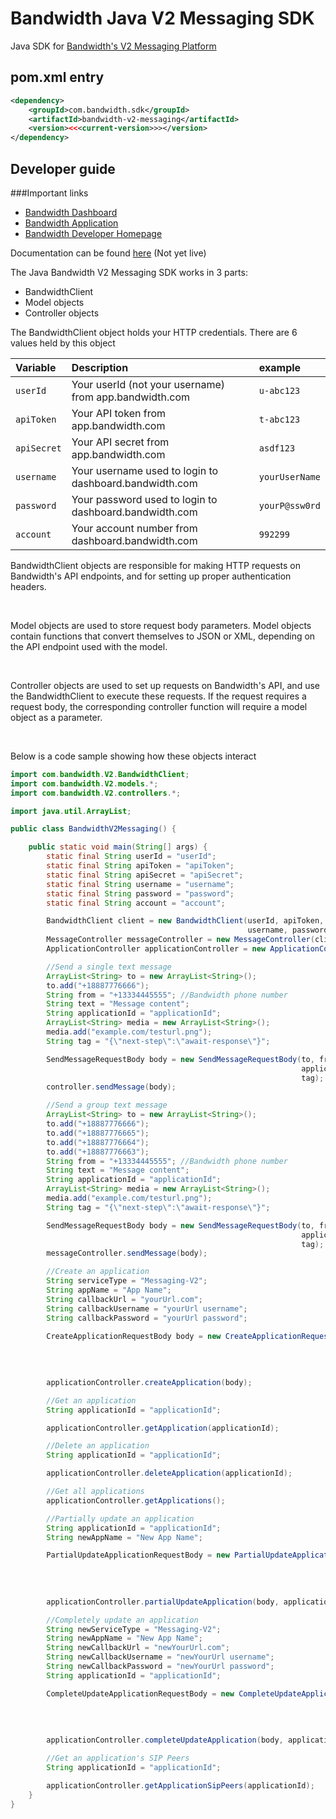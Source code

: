 # Bandwidth Java V2 Messaging SDK

Java SDK for [Bandwidth's V2 Messaging Platform](https://dev.bandwidth.com/v2-messaging/)

## pom.xml entry

```xml
<dependency>
    <groupId>com.bandwidth.sdk</groupId>
    <artifactId>bandwidth-v2-messaging</artifactId>
    <version><<<current-version>>></version>
</dependency>
```

## Developer guide

###Important links
* [Bandwidth Dashboard](dashboard.bandwidth.com)
* [Bandwidth Application](app.bandwidth.com)
* [Bandwidth Developer Homepage](dev.bandwidth.com)


Documentation can be found [here](http://www.javadoc.io/doc/com.bandwidth.sdk/bandwidth-v2-messaging/)
(Not yet live)

The Java Bandwidth V2 Messaging SDK works in 3 parts:
* BandwidthClient
* Model objects
* Controller objects

The BandwidthClient object holds your HTTP credentials. There are 6 values held by this object

| Variable    | Description                                            | example        |
|:------------|:-------------------------------------------------------|:---------------|
| `userId`    | Your userId (not your username) from app.bandwidth.com | `u-abc123`     |
| `apiToken`  | Your API token from app.bandwidth.com                  | `t-abc123`     |
| `apiSecret` | Your API secret from app.bandwidth.com                 | `asdf123`      |
| `username`  | Your username used to login to dashboard.bandwidth.com | `yourUserName` |
| `password`  | Your password used to login to dashboard.bandwidth.com | `yourP@ssw0rd` |
| `account`   | Your account number from dashboard.bandwidth.com       | `992299`       |

BandwidthClient objects are responsible for making HTTP requests on Bandwidth's API endpoints, and for setting up proper authentication headers.

<br>

Model objects are used to store request body parameters. Model objects contain functions that convert themselves to JSON or XML, depending on the API endpoint used with the model.

<br>

Controller objects are used to set up requests on Bandwidth's API, and use the BandwidthClient to execute these requests. If the request requires a request body, the corresponding controller function will require a model object as a parameter.

<br>

Below is a code sample showing how these objects interact

```java
import com.bandwidth.V2.BandwidthClient;
import com.bandwidth.V2.models.*;
import com.bandwidth.V2.controllers.*;

import java.util.ArrayList;

public class BandwidthV2Messaging() {

    public static void main(String[] args) {
        static final String userId = "userId";
        static final String apiToken = "apiToken";
        static final String apiSecret = "apiSecret";
        static final String username = "username";
        static final String password = "password";
        static final String account = "account";

        BandwidthClient client = new BandwidthClient(userId, apiToken, apiSecret,
                                                     username, password, account);
        MessageController messageController = new MessageController(client);
        ApplicationController applicationController = new ApplicationController(client);

        //Send a single text message
        ArrayList<String> to = new ArrayList<String>();
        to.add("+18887776666");
        String from = "+13334445555"; //Bandwidth phone number
        String text = "Message content";
        String applicationId = "applicationId";
        ArrayList<String> media = new ArrayList<String>();
        media.add("example.com/testurl.png");
        String tag = "{\"next-step\":\"await-response\"}";

        SendMessageRequestBody body = new SendMessageRequestBody(to, from, text,
                                                                 applicationId, media,
                                                                 tag);
        controller.sendMessage(body);

        //Send a group text message
        ArrayList<String> to = new ArrayList<String>();
        to.add("+18887776666");
        to.add("+18887776665");
        to.add("+18887776664");
        to.add("+18887776663");
        String from = "+13334445555"; //Bandwidth phone number
        String text = "Message content";
        String applicationId = "applicationId";
        ArrayList<String> media = new ArrayList<String>();
        media.add("example.com/testurl.png");
        String tag = "{\"next-step\":\"await-response\"}";

        SendMessageRequestBody body = new SendMessageRequestBody(to, from, text,
                                                                 applicationId, media,
                                                                 tag);
        messageController.sendMessage(body);

        //Create an application
        String serviceType = "Messaging-V2";
        String appName = "App Name";
        String callbackUrl = "yourUrl.com";
        String callbackUsername = "yourUrl username";
        String callbackPassword = "yourUrl password";

        CreateApplicationRequestBody body = new CreateApplicationRequestBody(serviceType,
                                                                             appName,
                                                                             callbackUrl,
                                                                             callbackUsername,
                                                                             callbackPassword);
        applicationController.createApplication(body);

        //Get an application
        String applicationId = "applicationId";

        applicationController.getApplication(applicationId);

        //Delete an application
        String applicationId = "applicationId";

        applicationController.deleteApplication(applicationId);

        //Get all applications
        applicationController.getApplications();

        //Partially update an application
        String applicationId = "applicationId";
        String newAppName = "New App Name";

        PartialUpdateApplicationRequestBody = new PartialUpdateApplicationRequestBody(null, 
                                                                                      newAppName,
                                                                                      null,
                                                                                      null,
                                                                                      null);
        applicationController.partialUpdateApplication(body, applicationId);

        //Completely update an application
        String newServiceType = "Messaging-V2";
        String newAppName = "New App Name";
        String newCallbackUrl = "newYourUrl.com";
        String newCallbackUsername = "newYourUrl username";
        String newCallbackPassword = "newYourUrl password";
        String applicationId = "applicationId";

        CompleteUpdateApplicationRequestBody = new CompleteUpdateApplicationRequestBody(newServiceType,
                                                                                        newAppName,
                                                                                        newCallbackUrl,
                                                                                        newCallbackUsername,
                                                                                        newCallbackPassword);
        applicationController.completeUpdateApplication(body, applicationId);

        //Get an application's SIP Peers
        String applicationId = "applicationId";

        applicationController.getApplicationSipPeers(applicationId);
    }
}
```
